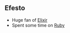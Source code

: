 ## Efesto

- Huge fan of [Elixir](https://github.com/elixir-lang/elixir)
- Spent some time on [Ruby](https://www.ruby-lang.org/en/)

<!--
**Efesto/Efesto** is a ✨ _special_ ✨ repository because its `README.md` (this file) appears on your GitHub profile.

Here are some ideas to get you started:

- 🔭 I’m currently working on ...
- 🌱 I’m currently learning ...
- 👯 I’m looking to collaborate on ...
- 🤔 I’m looking for help with ...
- 💬 Ask me about ...
- 📫 How to reach me: ...
- 😄 Pronouns: ...
- ⚡ Fun fact: ...
-->
